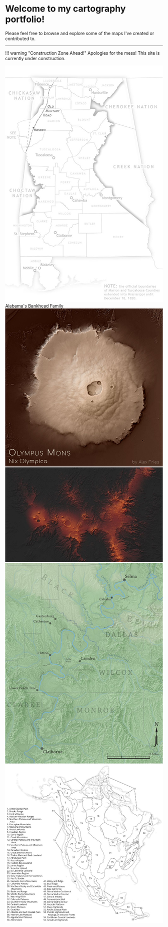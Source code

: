 # Welcome to my cartography portfolio!

Please feel free to browse and explore some of the maps I've created or contributed to.

---

!!! warning "Construction Zone Ahead!"
	Apologies for the mess! This site is currently under construction.



<div class="row">
<!-- First Column -->
	<div class="column"> 
		<div class="entry">
			<a href="portfolio/bankhead"><img class="thumb" src="img/bankhead_al1820_thumb.jpg" alt=""></a>
			<div class="thumb_label">
				<div class="label_text"><a href="portfolio/bankhead">Alabama's Bankhead Family</a></div>
			</div>
		</div>
		<div class="entry">
			<img class="thumb" src="img/olympusmons_thumb.jpg" alt="">
		</div>
	</div>
<!-- Second Column -->
	<div class="column">
		<div class="entry">
			<img class="thumb" src="img/tibesti_thumb.jpg" alt="">
		</div>
		<div class="entry">
			<img class="thumb" src="img/selmatoclaiborne_thumb.jpg" alt="">
		</div>
	</div>
<!-- Third Column -->
	<div class="column">
		<div class="entry">
			<img class="thumb" src="img/na_physioregions_thumb.jpg" alt="">
		</div>
	</div>
</div>